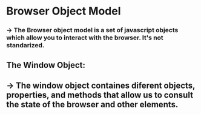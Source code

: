 # Browser Object Model
### -> The Browser object model is a set of javascript objects which allow you to interact with the browser. It's not standarized.

## The Window Object:
## -> The window object containes diferent objects, properties, and methods that allow us to consult the state of the browser and other elements. 